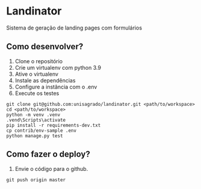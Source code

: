 # Landinator

Sistema de geração de landing pages com formulários

## Como desenvolver?

1. Clone o repositório
2. Crie um virtualenv com python 3.9
3. Ative o virtualenv
4. Instale as dependências
5. Configure a instância com o .env
6. Execute os testes

```console
git clone git@github.com:unisagrado/landinator.git <path/to/workspace>
cd <path/to/workspace>
python -m venv .venv
.vend\Scripts\activate
pip install -r requirements-dev.txt
cp contrib/env-sample .env
python manage.py test
```

## Como fazer o deploy?

1. Envie o código para o github.


```console
git push origin master
```